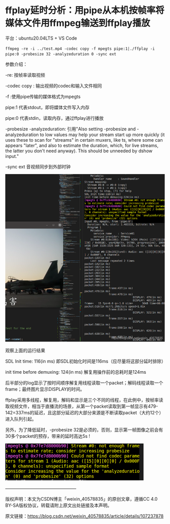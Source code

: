 # ffplay延时分析：用pipe从本机按帧率将媒体文件用ffmpeg输送到ffplay播放

平台：ubuntu20.04LTS + VS Code

 

`ffmpeg -re -i ../test.mp4 -codec copy -f mpegts pipe:1|./ffplay -i pipe:0 -probesize 32 -analyzeduration 0 -sync ext`

参数介绍：

-re: 按帧率读取视频

-codec copy : 输出视频的codec和输入文件相同

-f :使用pipe传输的媒体格式为mpegts

pipe:1 代表stdout，即将媒体文件写入内存

pipe:0 代表stdin，读取内存，通过ffplay进行播放

-probesize -analyzeduration: 引用"Also setting -probesize and -analyzeduration to low values may help your stream start up more quickly (it uses these to scan for "streams" in certain muxers, like ts, where some can appears "later", and also to estimate the duration, which, for live streams, the latter you don't need anyway). This should be unneeded by dshow input."

-sync ext 音视频同步到外部时钟

![](./ffplay/2020070921011739.png)

观察上面的运行结果

SDL Init time: 116(in ms) 即SDL初始化时间是116ms（应尽量将这部分延时排除）

init time before demuxing: 124(in ms) 解复用操作前的总耗时是124ms

后半部分的log显示了按时间顺序解复用线程读取一个packet；解码线程读取一个frame；最终图片显示DISPLAY的时间。

 

ffplay采用多线程，解复用，解码和显示是三个不同的线程，在此例中，按帧率读取视频文件，相当于直播流的场景，从第一个packet读取到第一帧显示有479-142=337ms的延迟，且这部分延迟的大部分来源是不断读取packet（大约12个）进入队列引起。

另外，为了降低延时，-probesize 32是必须的，否则，显示第一帧图像之前会有30多个packet的预存，带来的延时高达5s !

![](./ffplay/2020070921400830.png)

————————————————

版权声明：本文为CSDN博主「weixin_40578835」的原创文章，遵循CC 4.0 BY-SA版权协议，转载请附上原文出处链接及本声明。

原文链接：https://blog.csdn.net/weixin_40578835/article/details/107237878